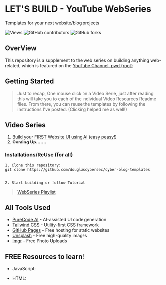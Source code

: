 # LET'S BUILD - YouTube WebSeries

Templates for your next website/blog projects

![Views](https://komarev.com/ghpvc/?username=douglascybersec&color=blueviolet)
![GitHub contributors](https://img.shields.io/github/contributors/douglascybersec/cyber-blog-templates?color=blueviolet)
![GitHub forks](https://img.shields.io/github/forks/douglascybersec/cyber-blog-templates?color=blueviolet)
## OverView
This repository is a supplement to the web series on building anything web-related, which is featured on the [YouTube Channel. pwd {root}](link)


## Getting Started

> Just to recap, One mouse click on a Video Serie, just after reading this will take you to each of the individual Video Resources Readme files. From there, you can reuse the templates by following the instructions I've posted. (Clicking helped me as well!)


## Video Series

1. [Build your FIRST Website UI using AI (easy peasy!)](link)
2. **Coming Up.......**



### Installations/ReUse (for all)

```
1. Clone this repository:
git clone https://github.com/douglascybersec/cyber-blog-templates


2. Start building or follow Tutorial

```
> [WebSeries Playlist](link)


## All Tools Used

- [PureCode AI](https://purecode.ai) - AI-assisted UI code generation
- [Tailwind CSS](https://tailwindcss.com/) - Utility-first CSS framework
- [GitHub Pages](https://pages.github.com/) - Free hosting for static websites
- [Unsplash](https://unsplash.com/) - Free high-quality images
- [Imgr](https://imgur.com/) - Free Photo Uploads


## FREE Resources to learn!

- JavaScript:

- HTML:


